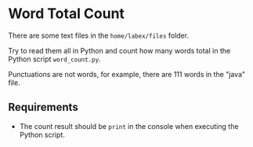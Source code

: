 # Word Total Count

There are some text files in the `home/labex/files` folder.

Try to read them all in Python and count how many words total in the Python script `word_count.py`.

Punctuations are not words, for example, there are 111 words in the "java" file.

## Requirements

- The count result should be `print` in the console when executing the Python script.
